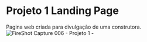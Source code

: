 # Projeto 1 Landing Page 
 Pagina web criada para divulgação de uma construtora.
 ![FireShot Capture 006 - Projeto 1 - ](https://user-images.githubusercontent.com/82480230/116499681-20d5d980-a883-11eb-807b-46bcbae5dbfe.png)

